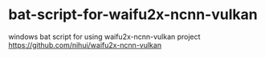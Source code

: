 # bat-script-for-waifu2x-ncnn-vulkan
windows bat script for using waifu2x-ncnn-vulkan project https://github.com/nihui/waifu2x-ncnn-vulkan
